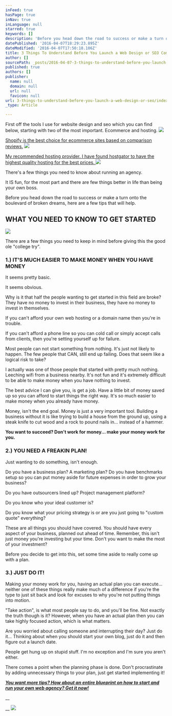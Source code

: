 ```yaml
---
inFeed: true
hasPage: true
inNav: true
inLanguage: null
starred: true
keywords: []
description: 'Before you head down the road to success or make a turn onto the boulevard of broken dreams, here are a few tips that will help.'
datePublished: '2016-04-07T18:29:23.895Z'
dateModified: '2016-04-07T17:50:18.106Z'
title: 3 Things To Understand Before You Launch a Web Design or SEO Company 3 THINGS TO UNDERSTAND BEFORE YOU LAUNCH A WEB DESIGN OR SEO COMPANY
author: []
sourcePath: _posts/2016-04-07-3-things-to-understand-before-you-launch-a-web-design-or-seo.md
published: true
authors: []
publisher:
  name: null
  domain: null
  url: null
  favicon: null
url: 3-things-to-understand-before-you-launch-a-web-design-or-seo/index.html
_type: Article

---
```

First off the tools I use for website design and seo which you can find below, starting with two of the most important. Ecommerce and hosting.
![](https://the-grid-user-content.s3-us-west-2.amazonaws.com/80c249d9-cc0c-4ed7-b7b6-098ac877e561.jpg)

[Shopify is the best choice for ecommerce sites based on comparison reviews.][0]
![](https://the-grid-user-content.s3-us-west-2.amazonaws.com/40ba126e-2d6c-405e-af1a-3ebc566ce0d4.gif)

[My recommended hosting provider. I have found hostgator to have the highest quality hosting for the best prices. ][1]
![](https://the-grid-user-content.s3-us-west-2.amazonaws.com/16479511-dbe5-4333-9b7d-afe825f7149d.jpg)

There's a few things you need to know about running an agency.

It IS fun, for the most part and there are few things better in life than being your own boss.

Before you head down the road to success or make a turn onto the boulevard of broken dreams, here are a few tips that will help.

## WHAT YOU NEED TO KNOW TO GET STARTED
![](https://the-grid-user-content.s3-us-west-2.amazonaws.com/defebf80-8d27-42d3-8160-9177ec09dfd4.jpg)

There are a few things you need to keep in mind before giving this the good ole "college try".

### 1.) IT'S MUCH EASIER TO MAKE MONEY WHEN YOU HAVE MONEY

It seems pretty basic.

It seems obvious.

Why is it that half the people wanting to get started in this field are broke? They have no money to invest in their business, they have no money to invest in themselves.

If you can't afford your own web hosting or a domain name then you're in trouble.

If you can't afford a phone line so you can cold call or simply accept calls from clients, then you're setting yourself up for failure.

Most people can not start something from nothing. It's just not likely to happen. The few people that CAN, still end up failing. Does that seem like a logical risk to take?

I actually was one of those people that started with pretty much nothing. Leeching wifi from a business nearby. It's not fun and it's extremely difficult to be able to make money when you have nothing to invest.

The best advice I can give you, is get a job. Have a little bit of money saved up so you can afford to start things the right way. It's so much easier to make money when you already have money.

Money, isn't the end goal. Money is just a very important tool. Building a business without it is like trying to build a house from the ground up, using a steak knife to cut wood and a rock to pound nails in... instead of a hammer.

**You want to succeed? Don't work for money... make your money work for you.**

### 2.) YOU NEED A FREAKIN PLAN!

Just wanting to do something, isn't enough.

Do you have a business plan? A marketing plan? Do you have benchmarks setup so you can put money aside for future expenses in order to grow your business?

Do you have outsourcers lined up? Project management platform?

Do you know who your ideal customer is?

Do you know what your pricing strategy is or are you just going to "custom quote" everything?

These are all things you should have covered. You should have every aspect of your business, planned out ahead of time. Remember, this isn't just money you're investing but your time. Don't you want to make the most of your investment?

Before you decide to get into this, set some time aside to really come up with a plan.

### 3.) JUST DO IT!

Making your money work for you, having an actual plan you can execute... neither one of these things really make much of a difference if you're the type to just sit back and look for excuses to why you're not putting things into motion.

"Take action", is what most people say to do, and you'll be fine. Not exactly the truth though is it? However, when you have an actual plan then you can take highly focused action, which is what matters.

Are you worried about calling someone and interrupting their day? Just do it... Thinking about when you should start your own blog, just do it and then figure out a launch date.

People get hung up on stupid stuff. I'm no exception and I'm sure you aren't either.

There comes a point when the planning phase is done. Don't procrastinate by adding unnecessary things to your plan, just get started implementing it!

_**[You want more tips? How about an entire blueprint on how to start and run your own web agency? Get it now!][2]**_

__

__
![](https://the-grid-user-content.s3-us-west-2.amazonaws.com/0e3856d7-9e8d-443d-bbcb-eb209bdc1de7.jpg)

[0]: http://1.shopifytrack.com/aff_c?offer_id=2&aff_id=7529
[1]: http://partners.hostgator.com/c/247150/177309/3094
[2]: http://www.imxprs.com/free/ritchbits/ultimate-agency-blueprint